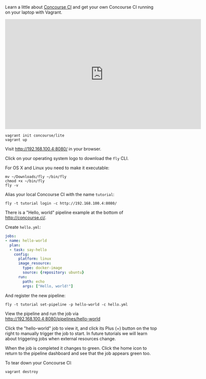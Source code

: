 Learn a little about [Concourse CI](https://concourse.ci/) and get your own Concourse CI running on your laptop with Vagrant.

<iframe src="https://player.vimeo.com/video/167371982? quality=720p" width="640" height="360" frameborder="0" webkitallowfullscreen mozallowfullscreen allowfullscreen></iframe>

```
vagrant init concourse/lite
vagrant up
```

Visit http://192.168.100.4:8080/ in your browser.

Click on your operating system logo to download the `fly` CLI.

For OS X and Linux you need to make it executable:

```
mv ~/Downloads/fly ~/bin/fly
chmod +x ~/bin/fly
fly -v
```

Alias your local Concourse CI with the name `tutorial`:

```
fly -t tutorial login -c http://192.168.100.4:8080/
```

There is a "Hello, world" pipeline example at the bottom of http://concourse.ci/.

Create `hello.yml`:

```yaml
jobs:
- name: hello-world
  plan:
  - task: say-hello
    config:
      platform: linux
      image_resource:
        type: docker-image
        source: {repository: ubuntu}
      run:
        path: echo
        args: ["Hello, world!"]
```

And register the new pipeline:

```
fly -t tutorial set-pipeline -p hello-world -c hello.yml
```

View the pipeline and run the job via http://192.168.100.4:8080/pipelines/hello-world

Click the "hello-world" job to view it, and click its Plus (+) button on the top right to manually trigger the job to start. In future tutorials we will learn about triggering jobs when external resources change.

When the job is completed it changes to green. Click the home icon to return to the pipeline dashboard and see that the job appears green too.

To tear down your Concourse CI:

```
vagrant destroy
```

